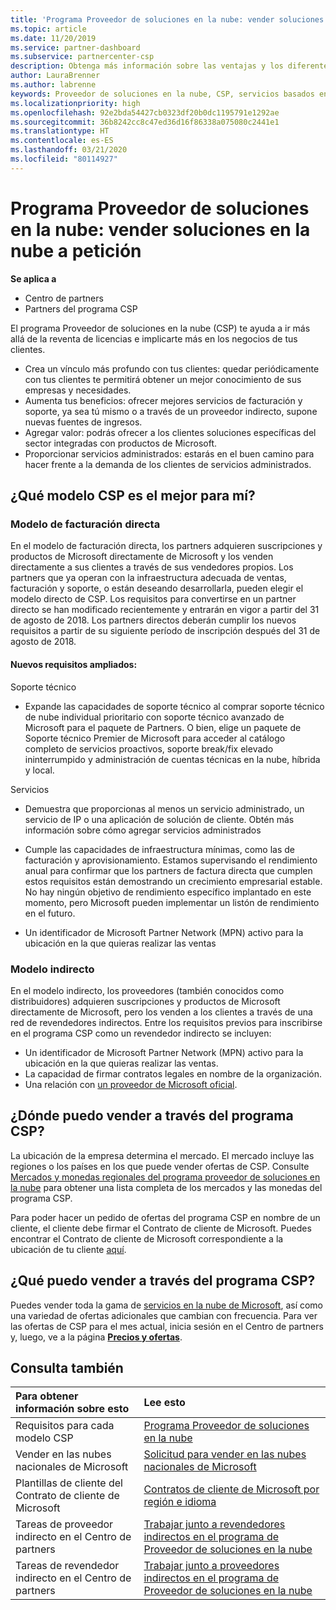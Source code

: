 ```yaml
---
title: 'Programa Proveedor de soluciones en la nube: vender soluciones en la nube bajo petición | Centro de partners'
ms.topic: article
ms.date: 11/20/2019
ms.service: partner-dashboard
ms.subservice: partnercenter-csp
description: Obtenga más información sobre las ventajas y los diferentes modelos del programa Proveedor de soluciones en la nube para ayudar a su empresa a crecer con nuevos clientes y nuevos conocimientos.
author: LauraBrenner
ms.author: labrenne
keywords: Proveedor de soluciones en la nube, CSP, servicios basados en la nube, Azure, Office 365, Dynamics, partner de CSP, vender en CSP, partner directo, partner de CSP directo, revendedor de CSP indirecto, CSP directo, CSP indirecto, modelo directo, modelo indirecto, revendedor indirecto, proveedor indirecto, proveedor, distribuidor, programa proveedor de soluciones en la nube
ms.localizationpriority: high
ms.openlocfilehash: 92e2bda54427cb0323df20b0dc1195791e1292ae
ms.sourcegitcommit: 36b8242cc8c47ed36d16f86338a075080c2441e1
ms.translationtype: HT
ms.contentlocale: es-ES
ms.lasthandoff: 03/21/2020
ms.locfileid: "80114927"
---
```

# <a name="cloud-solution-provider-program---selling-in-demand-cloud-solutions"></a>Programa Proveedor de soluciones en la nube: vender soluciones en la nube a petición 

**Se aplica a**

- Centro de partners
- Partners del programa CSP

El programa Proveedor de soluciones en la nube (CSP) te ayuda a ir más allá de la reventa de licencias e implicarte más en los negocios de tus clientes.
 
- Crea un vínculo más profundo con tus clientes: quedar periódicamente con tus clientes te permitirá obtener un mejor conocimiento de sus empresas y necesidades.
- Aumenta tus beneficios: ofrecer mejores servicios de facturación y soporte, ya sea tú mismo o a través de un proveedor indirecto, supone nuevas fuentes de ingresos.  
- Agregar valor: podrás ofrecer a los clientes soluciones específicas del sector integradas con productos de Microsoft.
- Proporcionar servicios administrados: estarás en el buen camino para hacer frente a la demanda de los clientes de servicios administrados. 

## <a name="which-csp-model-is-best-for-me"></a>¿Qué modelo CSP es el mejor para mí?

### <a name="direct-bill-model"></a>Modelo de facturación directa

 En el modelo de facturación directa, los partners adquieren suscripciones y productos de Microsoft directamente de Microsoft y los venden directamente a sus clientes a través de sus vendedores propios. Los partners que ya operan con la infraestructura adecuada de ventas, facturación y soporte, o están deseando desarrollarla, pueden elegir el modelo directo de CSP. Los requisitos para convertirse en un partner directo se han modificado recientemente y entrarán en vigor a partir del 31 de agosto de 2018. Los partners directos deberán cumplir los nuevos requisitos a partir de su siguiente período de inscripción después del 31 de agosto de 2018.


#### <a name="new-expanded-requirements"></a>Nuevos requisitos ampliados:

Soporte técnico
- Expande las capacidades de soporte técnico al comprar soporte técnico de nube individual prioritario con soporte técnico avanzado de Microsoft para el paquete de Partners. O bien, elige un paquete de Soporte técnico Premier de Microsoft para acceder al catálogo completo de servicios proactivos, soporte break/fix elevado ininterrumpido y administración de cuentas técnicas en la nube, híbrida y local. 

Servicios

- Demuestra que proporcionas al menos un servicio administrado, un servicio de IP o una aplicación de solución de cliente. Obtén más información sobre cómo agregar servicios administrados

- Cumple las capacidades de infraestructura mínimas, como las de facturación y aprovisionamiento.
Estamos supervisando el rendimiento anual para confirmar que los partners de factura directa que cumplen estos requisitos están demostrando un crecimiento empresarial estable. No hay ningún objetivo de rendimiento específico implantado en este momento, pero Microsoft pueden implementar un listón de rendimiento en el futuro. 

- Un identificador de Microsoft Partner Network (MPN) activo para la ubicación en la que quieras realizar las ventas


### <a name="indirect-model"></a>Modelo indirecto

En el modelo indirecto, los proveedores (también conocidos como distribuidores) adquieren suscripciones y productos de Microsoft directamente de Microsoft, pero los venden a los clientes a través de una red de revendedores indirectos. Entre los requisitos previos para inscribirse en el programa CSP como un revendedor indirecto se incluyen:

- Un identificador de Microsoft Partner Network (MPN) activo para la ubicación en la que quieras realizar las ventas.
- La capacidad de firmar contratos legales en nombre de la organización.
- Una relación con [un proveedor de Microsoft oficial](https://partnercenter.microsoft.com/partner/find-a-provider).


## <a name="where-can-i-sell-through-the-csp-program"></a>¿Dónde puedo vender a través del programa CSP?

La ubicación de la empresa determina el mercado. El mercado incluye las regiones o los países en los que puede vender ofertas de CSP. Consulte [Mercados y monedas regionales del programa proveedor de soluciones en la nube](regional-authorization-overview.md) para obtener una lista completa de los mercados y las monedas del programa CSP.

Para poder hacer un pedido de ofertas del programa CSP en nombre de un cliente, el cliente debe firmar el Contrato de cliente de Microsoft. Puedes encontrar el Contrato de cliente de Microsoft correspondiente a la ubicación de tu cliente [aquí](agreements.md).  

## <a name="what-can-i-sell-through-the-csp-program"></a>¿Qué puedo vender a través del programa CSP?

Puedes vender toda la gama de [servicios en la nube de Microsoft](https://partner.microsoft.com/cloud-solution-provider/products-and-services), así como una variedad de ofertas adicionales que cambian con frecuencia. Para ver las ofertas de CSP para el mes actual, inicia sesión en el Centro de partners y, luego, ve a la página [**Precios y ofertas**](https://partnercenter.microsoft.com/pcv/sales).

## <a name="see-also"></a>Consulta también 


|**Para obtener información sobre esto**   |**Lee esto**   |
|:---------------------------|:--------------------|
|Requisitos para cada modelo CSP   | [Programa Proveedor de soluciones en la nube](https://partnercenter.microsoft.com/partner/cloud-solution-provider)|
|Vender en las nubes nacionales de Microsoft   | [Solicitud para vender en las nubes nacionales de Microsoft](csp-national-clouds-overview.md)|
|Plantillas de cliente del Contrato de cliente de Microsoft   |[Contratos de cliente de Microsoft por región e idioma](agreements.md)|
|Tareas de proveedor indirecto en el Centro de partners  |[Trabajar junto a revendedores indirectos en el programa de Proveedor de soluciones en la nube](indirect-provider-tasks-in-partner-center.md)|
|Tareas de revendedor indirecto en el Centro de partners   |[Trabajar junto a proveedores indirectos en el programa de Proveedor de soluciones en la nube](indirect-reseller-tasks-in-partner-center.md)|
